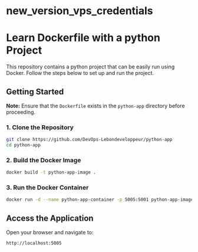 # new_version_vps_credentials
# Learn Dockerfile with a python Project

This repository contains a python project that can be easily run using Docker. Follow the steps below to set up and run the project.

## Getting Started

**Note:** Ensure that the `Dockerfile` exists in the `python-app` directory before proceeding.

### 1. Clone the Repository
```sh
git clone https://github.com/DevOps-Lebondeveloppeur/python-app
cd python-app
```

### 2. Build the Docker Image
```sh
docker build -t python-app-image .
```

### 3. Run the Docker Container
```sh
docker run -d --name python-app-container -p 5005:5001 python-app-image
```

## Access the Application
Open your browser and navigate to:
```
http://localhost:5005
```
